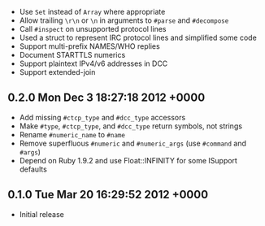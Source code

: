 * Use `Set` instead of `Array` where appropriate
* Allow trailing `\r\n` or `\n` in arguments to `#parse` and `#decompose`
* Call `#inspect` on unsupported protocol lines
* Used a struct to represent IRC protocol lines and simplified some code
* Support multi-prefix NAMES/WHO replies
* Document STARTTLS numerics
* Support plaintext IPv4/v6 addresses in DCC
* Support extended-join

0.2.0   Mon Dec 3 18:27:18 2012 +0000
-----
* Add missing `#ctcp_type` and `#dcc_type` accessors
* Make `#type`, `#ctcp_type`, and `#dcc_type` return symbols, not strings
* Rename `#numeric_name` to `#name`
* Remove superfluous `#numeric` and `#numeric_args` (use `#command` and `#args`)
* Depend on Ruby 1.9.2 and use Float::INFINITY for some ISupport defaults

0.1.0   Tue Mar 20 16:29:52 2012 +0000
-----
* Initial release
